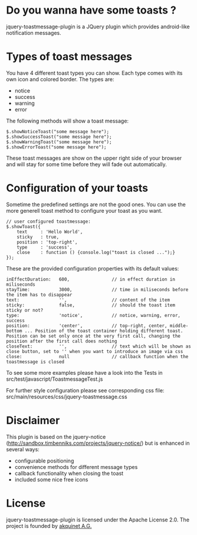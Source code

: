 Do you wanna have some toasts ?
===============================
jquery-toastmessage-plugin is a JQuery plugin which provides android-like notification messages.



Types of toast messages
=======================

You have 4 different toast types you can show. Each type comes with its own icon and colored border. The types are:

* notice
* success
* warning
* error

The following methods will show a toast message:

    $.showNoticeToast("some message here");
    $.showSuccessToast("some message here");
    $.showWarningToast("some message here");
    $.showErrorToast("some message here");

These toast messages are show on the upper right side of your browser and will stay for some time before they will fade out automatically.

Configuration of your toasts
============================
Sometime the predefined settings are not the good ones. You can use the more generell toast method to configure your
toast as you want.

    // user configured toastmessage:
    $.showToast({
        text     : 'Hello World',
        sticky   : true,
        position : 'top-right',
        type     : 'success',
        close    : function () {console.log("toast is closed ...");}
    });


These are the provided configuration properties with its default values:

    inEffectDuration: 	600,				// in effect duration in miliseconds
    stayTime: 			3000,				// time in miliseconds before the item has to disappear
    text: 				'',					// content of the item
    sticky: 			false,				// should the toast item sticky or not?
    type: 				'notice', 			// notice, warning, error, success
    position:           'center',           // top-right, center, middle-bottom ... Position of the toast container holding different toast. Position can be set only once at the very first call, changing the position after the first call does nothing
    closeText:          '',                 // text which will be shown as close button, set to '' when you want to introduce an image via css
    close:              null                // callback function when the toastmessage is closed

To see some more examples please have a look into the Tests in src/test/javascript/ToastmessageTest.js

For further style configuration please see corresponding css file: src/main/resources/css/jquery-toastmessage.css


Disclaimer
==========
This plugin is based on the jquery-notice (http://sandbox.timbenniks.com/projects/jquery-notice/)
but is enhanced in several ways:

* configurable positioning
* convenience methods for different message types
* callback functionality when closing the toast
* included some nice free icons


License
=======
jquery-toastmessage-plugin is licensed under the Apache License 2.0. The project is founded by [akquinet A.G.](http://www.akquinet.de/en)